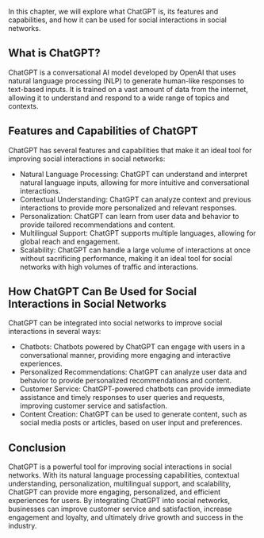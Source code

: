 
In this chapter, we will explore what ChatGPT is, its features and capabilities, and how it can be used for social interactions in social networks.

What is ChatGPT?
----------------

ChatGPT is a conversational AI model developed by OpenAI that uses natural language processing (NLP) to generate human-like responses to text-based inputs. It is trained on a vast amount of data from the internet, allowing it to understand and respond to a wide range of topics and contexts.

Features and Capabilities of ChatGPT
------------------------------------

ChatGPT has several features and capabilities that make it an ideal tool for improving social interactions in social networks:

* Natural Language Processing: ChatGPT can understand and interpret natural language inputs, allowing for more intuitive and conversational interactions.
* Contextual Understanding: ChatGPT can analyze context and previous interactions to provide more personalized and relevant responses.
* Personalization: ChatGPT can learn from user data and behavior to provide tailored recommendations and content.
* Multilingual Support: ChatGPT supports multiple languages, allowing for global reach and engagement.
* Scalability: ChatGPT can handle a large volume of interactions at once without sacrificing performance, making it an ideal tool for social networks with high volumes of traffic and interactions.

How ChatGPT Can Be Used for Social Interactions in Social Networks
------------------------------------------------------------------

ChatGPT can be integrated into social networks to improve social interactions in several ways:

* Chatbots: Chatbots powered by ChatGPT can engage with users in a conversational manner, providing more engaging and interactive experiences.
* Personalized Recommendations: ChatGPT can analyze user data and behavior to provide personalized recommendations and content.
* Customer Service: ChatGPT-powered chatbots can provide immediate assistance and timely responses to user queries and requests, improving customer service and satisfaction.
* Content Creation: ChatGPT can be used to generate content, such as social media posts or articles, based on user input and preferences.

Conclusion
----------

ChatGPT is a powerful tool for improving social interactions in social networks. With its natural language processing capabilities, contextual understanding, personalization, multilingual support, and scalability, ChatGPT can provide more engaging, personalized, and efficient experiences for users. By integrating ChatGPT into social networks, businesses can improve customer service and satisfaction, increase engagement and loyalty, and ultimately drive growth and success in the industry.
